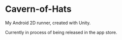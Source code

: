 # Cavern-of-Hats

My Android 2D runner, created with Unity.

Currently in process of being released in the app store.
